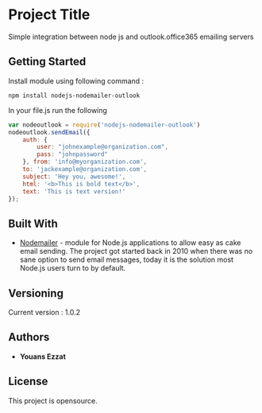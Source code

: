 # Project Title

Simple integration between node js and outlook.office365 emailing servers

## Getting Started
Install module using following command :
```
npm install nodejs-nodemailer-outlook
```
In your file.js run the following

```javascript
var nodeoutlook = require('nodejs-nodemailer-outlook')
nodeoutlook.sendEmail({
    auth: {
        user: "johnexample@organization.com",
        pass: "johnpassword"
    }, from: 'info@myorganization.com',
    to: 'jackexample@organization.com',
    subject: 'Hey you, awesome!',
    html: '<b>This is bold text</b>',
    text: 'This is text version!'
});
```

## Built With

* [Nodemailer](https://nodemailer.com) - module for Node.js applications to allow easy as cake email sending. The project got started back in 2010 when there was no sane option to send email messages, today it is the solution most Node.js users turn to by default.

## Versioning

Current version : 1.0.2

## Authors

* **Youans Ezzat**

## License

This project is opensource.
